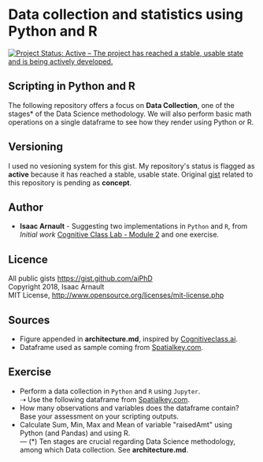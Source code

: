 # Data collection and statistics using Python and R

[![Project Status: Active – The project has reached a stable, usable state and is being actively developed.](https://www.repostatus.org/badges/latest/active.svg)](https://www.repostatus.org/#active)

## Scripting in Python and R
The following repository offers a focus on <b>Data Collection</b>, one of the stages* of the Data Science methodology. We will also perform basic math operations on a single dataframe to see how they render using Python or R.

## Versioning

I used no vesioning system for this gist. My repository's status is flagged as <b>active</b> because it has reached a stable, usable state. Original [gist](https://gist.github.com/aiPhD/15873ff613af833f9693e1a595bdfcc6) related to this repository is pending as <b>concept</b>.

## Author

* **Isaac Arnault** - Suggesting two implementations in `Python` and `R`, from *Initial work* [Cognitive Class Lab - Module 2](https://cognitiveclass.ai/courses/data-science-methodology-2/) and one exercise.

## Licence

All public gists https://gist.github.com/aiPhD<br>
Copyright 2018, Isaac Arnault<br>
MIT License, http://www.opensource.org/licenses/mit-license.php

## Sources
* Figure appended in <b>architecture.md</b>, inspired by [Cognitiveclass.ai](https://cognitiveclass.ai/).<br>
* Dataframe used as sample coming from [Spatialkey.com](https://support.spatialkey.com/spatialkey-sample-csv-data/).

## Exercise
* Perform a data collection in `Python` and `R` using `Jupyter`.<br>
⇢ Use the following dataframe from [Spatialkey.com](http://samplecsvs.s3.amazonaws.com/TechCrunchcontinentalUSA.csv).
* How many observations and variables does the dataframe contain? Base your assessment on your scripting outputs.
* Calculate Sum, Min, Max and Mean of variable "raisedAmt" using Python (and Pandas) and using R.<br>
—
(*) Ten stages are crucial regarding Data Science methodology, among which Data collection. See <b>architecture.md</b>.
